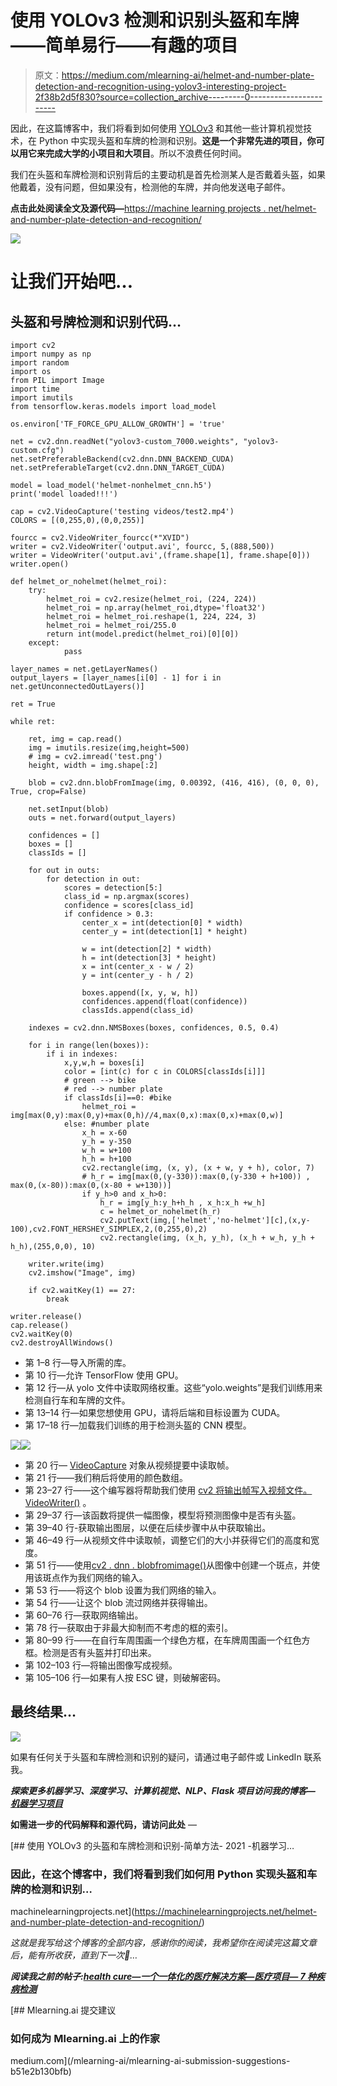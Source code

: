 # 使用 YOLOv3 检测和识别头盔和车牌——简单易行——有趣的项目

> 原文：<https://medium.com/mlearning-ai/helmet-and-number-plate-detection-and-recognition-using-yolov3-interesting-project-2f38b2d5f830?source=collection_archive---------0----------------------->

因此，在这篇博客中，我们将看到如何使用 [YOLOv3](https://pjreddie.com/darknet/yolo/) 和其他一些计算机视觉技术，在 Python 中实现头盔和车牌的检测和识别。**这是一个非常先进的项目，你可以用它来完成大学的小项目和大项目**。所以不浪费任何时间。

我们在头盔和车牌检测和识别背后的主要动机是首先检测某人是否戴着头盔，如果他戴着，没有问题，但如果没有，检测他的车牌，并向他发送电子邮件。

**点击此处阅读全文及源代码—**[https://machine learning projects . net/helmet-and-number-plate-detection-and-recognition/](https://machinelearningprojects.net/helmet-and-number-plate-detection-and-recognition/)

![](img/77356984aea0ed28c12e641b3774db40.png)

# 让我们开始吧…

## 头盔和号牌检测和识别代码…

```
import cv2
import numpy as np
import random
import os
from PIL import Image
import time
import imutils
from tensorflow.keras.models import load_model

os.environ['TF_FORCE_GPU_ALLOW_GROWTH'] = 'true'

net = cv2.dnn.readNet("yolov3-custom_7000.weights", "yolov3-custom.cfg")
net.setPreferableBackend(cv2.dnn.DNN_BACKEND_CUDA)
net.setPreferableTarget(cv2.dnn.DNN_TARGET_CUDA)

model = load_model('helmet-nonhelmet_cnn.h5')
print('model loaded!!!')

cap = cv2.VideoCapture('testing videos/test2.mp4')
COLORS = [(0,255,0),(0,0,255)]

fourcc = cv2.VideoWriter_fourcc(*"XVID")
writer = cv2.VideoWriter('output.avi', fourcc, 5,(888,500))
writer = VideoWriter('output.avi',(frame.shape[1], frame.shape[0]))
writer.open()

def helmet_or_nohelmet(helmet_roi):
    try:
        helmet_roi = cv2.resize(helmet_roi, (224, 224))
        helmet_roi = np.array(helmet_roi,dtype='float32')
        helmet_roi = helmet_roi.reshape(1, 224, 224, 3)
        helmet_roi = helmet_roi/255.0
        return int(model.predict(helmet_roi)[0][0])
    except:
            pass

layer_names = net.getLayerNames()
output_layers = [layer_names[i[0] - 1] for i in net.getUnconnectedOutLayers()]

ret = True

while ret:

    ret, img = cap.read()
    img = imutils.resize(img,height=500)
    # img = cv2.imread('test.png')
    height, width = img.shape[:2]

    blob = cv2.dnn.blobFromImage(img, 0.00392, (416, 416), (0, 0, 0), True, crop=False)

    net.setInput(blob)
    outs = net.forward(output_layers)

    confidences = []
    boxes = []
    classIds = []

    for out in outs:
        for detection in out:
            scores = detection[5:]
            class_id = np.argmax(scores)
            confidence = scores[class_id]
            if confidence > 0.3:
                center_x = int(detection[0] * width)
                center_y = int(detection[1] * height)

                w = int(detection[2] * width)
                h = int(detection[3] * height)
                x = int(center_x - w / 2)
                y = int(center_y - h / 2)

                boxes.append([x, y, w, h])
                confidences.append(float(confidence))
                classIds.append(class_id)

    indexes = cv2.dnn.NMSBoxes(boxes, confidences, 0.5, 0.4)

    for i in range(len(boxes)):
        if i in indexes:
            x,y,w,h = boxes[i]
            color = [int(c) for c in COLORS[classIds[i]]]
            # green --> bike
            # red --> number plate
            if classIds[i]==0: #bike
                helmet_roi = img[max(0,y):max(0,y)+max(0,h)//4,max(0,x):max(0,x)+max(0,w)]
            else: #number plate
                x_h = x-60
                y_h = y-350
                w_h = w+100
                h_h = h+100
                cv2.rectangle(img, (x, y), (x + w, y + h), color, 7)
                # h_r = img[max(0,(y-330)):max(0,(y-330 + h+100)) , max(0,(x-80)):max(0,(x-80 + w+130))]
                if y_h>0 and x_h>0:
                    h_r = img[y_h:y_h+h_h , x_h:x_h +w_h]
                    c = helmet_or_nohelmet(h_r)
                    cv2.putText(img,['helmet','no-helmet'][c],(x,y-100),cv2.FONT_HERSHEY_SIMPLEX,2,(0,255,0),2)                
                    cv2.rectangle(img, (x_h, y_h), (x_h + w_h, y_h + h_h),(255,0,0), 10)

    writer.write(img)
    cv2.imshow("Image", img)

    if cv2.waitKey(1) == 27:
        break

writer.release()
cap.release()
cv2.waitKey(0)
cv2.destroyAllWindows()
```

*   第 1–8 行—导入所需的库。
*   第 10 行—允许 TensorFlow 使用 GPU。
*   第 12 行—从 yolo 文件中读取网络权重。这些“yolo.weights”是我们训练用来检测自行车和车牌的文件。
*   第 13–14 行—如果您想使用 GPU，请将后端和目标设置为 CUDA。
*   第 17–18 行—加载我们训练的用于检测头盔的 CNN 模型。

![](img/d011be50699d83c78ce4ed1d33261a83.png)![](img/9f6813bb4d74d929e627782040256214.png)

*   第 20 行— [VideoCapture](https://docs.opencv.org/3.4/d8/dfe/classcv_1_1VideoCapture.html) 对象从视频提要中读取帧。
*   第 21 行——我们稍后将使用的颜色数组。
*   第 23–27 行——这个编写器将帮助我们使用 [cv2 将输出帧写入视频文件。VideoWriter()](https://docs.opencv.org/3.4/dd/d9e/classcv_1_1VideoWriter.html) 。
*   第 29–37 行—该函数将提供一幅图像，模型将预测图像中是否有头盔。
*   第 39–40 行-获取输出图层，以便在后续步骤中从中获取输出。
*   第 46–49 行—从视频文件中读取帧，调整它们的大小并获得它们的高度和宽度。
*   第 51 行——使用[cv2 . dnn . blobfromimage()](https://docs.opencv.org/4.5.0/d6/d0f/group__dnn.html)从图像中创建一个斑点，并使用该斑点作为我们网络的输入。
*   第 53 行——将这个 blob 设置为我们网络的输入。
*   第 54 行——让这个 blob 流过网络并获得输出。
*   第 60–76 行—获取网络输出。
*   第 78 行—获取由于非最大抑制而不考虑的框的索引。
*   第 80–99 行——在自行车周围画一个绿色方框，在车牌周围画一个红色方框。检测是否有头盔并打印出来。
*   第 102–103 行—将输出图像写成视频。
*   第 105–106 行—如果有人按 ESC 键，则破解密码。

## 最终结果…

![](img/77356984aea0ed28c12e641b3774db40.png)

如果有任何关于头盔和车牌检测和识别的疑问，请通过电子邮件或 LinkedIn 联系我。

***探索更多机器学习、深度学习、计算机视觉、NLP、Flask 项目访问我的博客—*** [***机器学习项目***](https://machinelearningprojects.net/)

**如需进一步的代码解释和源代码，请访问此处** —

[](https://machinelearningprojects.net/helmet-and-number-plate-detection-and-recognition/) [## 使用 YOLOv3 的头盔和车牌检测和识别-简单方法- 2021 -机器学习…

### 因此，在这个博客中，我们将看到我们如何用 Python 实现头盔和车牌的检测和识别…

machinelearningprojects.net](https://machinelearningprojects.net/helmet-and-number-plate-detection-and-recognition/) 

*这就是我写给这个博客的全部内容，感谢你的阅读，我希望你在阅读完这篇文章后，能有所收获，直到下一次👋…*

***阅读我之前的帖子:***[***health cure—一个一体化的医疗解决方案—医疗项目— 7 种疾病检测***](https://machinelearningprojects.net/healthcure-medical-project/)

[](/mlearning-ai/mlearning-ai-submission-suggestions-b51e2b130bfb) [## Mlearning.ai 提交建议

### 如何成为 Mlearning.ai 上的作家

medium.com](/mlearning-ai/mlearning-ai-submission-suggestions-b51e2b130bfb)